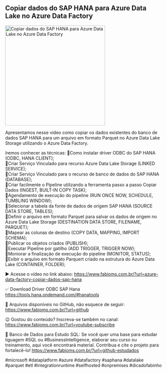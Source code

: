 ## Copiar dados do SAP HANA para Azure Data Lake no Azure Data Factory

<img src="https://fabioms.com.br//uploads/youtube/Slide70.png" alt="Copiar dados do SAP HANA para Azure Data Lake no Azure Data Factory" title="Azure Data Factory" width="320"/>

Apresentamos nesse vídeo como copiar os dados existentes do banco de dados SAP HANA para um arquivo em formato Parquet no Azure Data Lake Storage utilizando o Azure Data Factory.

Iremos conhecer as técnicas:
🔹Como instalar driver ODBC do SAP HANA (ODBC, HANA CLIENT);  
🔹Criar Serviço Vinculado para recurso Azure Data Lake Storage (LINKED SERVICE);  
🔹Criar Serviço Vinculado para o recurso de banco de dados do SAP HANA (DATABASE);  
🔹Criar facilmente o Pipeline utilizando a ferramenta passo a passo Copiar Dados (INGEST, BUILT-IN COPY TASK);  
🔹Agendamento de execução do pipeline (RUN ONCE NOW, SCHEDULE, TUMBLING WINDOW);  
🔹Selecionar a tabela da fonte de dados de origem SAP HANA (SOURCE DATA STORE, TABLES);  
🔹Definir o arquivo em formato Parquet para salvar os dados de origem no Azure Data Lake Storage (DESTINATION DATA STORE, FILENAME, PARQUET);  
🔹Mapear as colunas de destino (COPY DATA, MAPPING, IMPORT SCHEMA);  
🔹Publicar os objetos criados (PUBLISH);  
🔹Executar Pipeline por gatilho (ADD TRIGGER, TRIGGER NOW);  
🔹Moniorar a finalização de execução do pipeline (MONITOR, STATUS);  
🔹Exibir o arquivo em formato Parquert criado na estrutura do Azure Data Lake (CONTAINER, FOLDER);  

▶️ Acesse o vídeo no link abaixo:
https://www.fabioms.com.br/?url=azure-data-factory-copiar-dados-sap-hana

✅ Download Driver ODBC SAP Hana 
https://tools.hana.ondemand.com/#hanatools

📁 Arquivos disponíveis no GitHub, não esquece de seguir:
https://www.fabioms.com.br/?url=github

😉 Gostou do conteúdo? Inscreva-se também no canal:
https://www.fabioms.com.br/?url=youtube-subscribe

🎁 Banco de Dados para Estudo SQL:
Se você quer uma base para estudar liguagem #SQL ou #BusinessIntelligence, elaborar seu curso ou treinamento, aqui você encontrará material. 
Contribua e cite o projeto para fortalecê-lo!
https://www.fabioms.com.br/?url=github-estudados

#microsoft #dataplatform #azure #datafactory #saphana #datalake #parquet #etl #integrationruntime #selfhosted #onpremises #dicadofabinho
